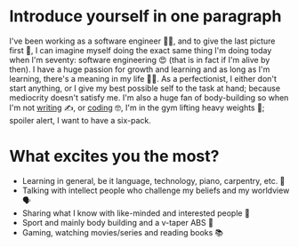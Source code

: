 # Introduce yourself in one paragraph

I've been working as a software engineer 🧑‍💻, and to give the last picture first 🌄,
I can imagine myself doing the exact same thing I'm doing today when I'm seventy:
software engineering 😍 (that is in fact if I'm alive by then). I have a huge
passion for growth and learning and as long as I'm learning, there's a meaning in
my life 🧗‍♀️. As a perfectionist, I either don't start anything, or I give my best
possible self to the task at hand; because mediocrity doesn't satisfy me. I'm
also a huge fan of body-building so when I'm not [writing](https://meysam81.com) ✍️,
or [coding](https://github.com/meysam81) 🤓, I'm in the gym lifting heavy weights 💪;
spoiler alert, I want to have a six-pack.

# What excites you the most?

- Learning in general, be it language, technology, piano, carpentry, etc. 🎼
- Talking with intellect people who challenge my beliefs and my worldview 🗣
- Sharing what I know with like-minded and interested people 🎯
- Sport and mainly body building and a v-taper ABS 💪
- Gaming, watching movies/series and reading books 📚
